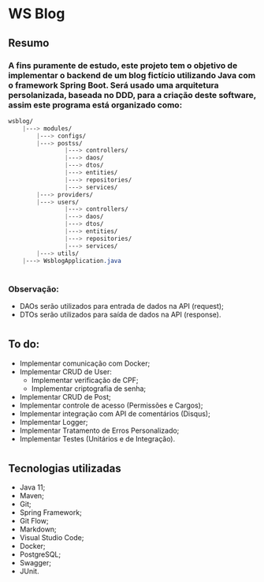 #	WS Blog

##	Resumo

### A fins puramente de estudo, este projeto tem o objetivo de implementar o backend de um blog fictício utilizando Java com o framework Spring Boot. Será usado uma arquitetura persolanizada, baseada no DDD, para a criação deste software, assim este programa está organizado como:

```css
wsblog/
	|---> modules/
		|---> configs/
		|---> postss/
				|---> controllers/
				|---> daos/
				|---> dtos/
				|---> entities/
				|---> repositories/
				|---> services/
		|---> providers/
		|---> users/
				|---> controllers/
				|---> daos/
				|---> dtos/
				|---> entities/
				|---> repositories/
				|---> services/
		|---> utils/
	|---> WsblogApplication.java
```

#

### Observação:

-	DAOs serão utilizados para entrada de dados na API (request);
-	DTOs serão utilizados para saída de dados na API (response).

#

##	To do:

-	Implementar comunicação com Docker;
-	Implementar CRUD de User:
	-	Implementar verificação de CPF;
	-	Implementar criptografia de senha;
-	Implementar CRUD de Post;
- Implementar controle de acesso (Permissões e Cargos);
- Implementar integração com API de comentários (Disqus);
- Implementar Logger;
-	Implementar Tratamento de Erros Personalizado;
-	Implementar Testes (Unitários e de Integração).

#

## Tecnologias utilizadas

-	Java 11;
-	Maven;
-	Git;
-	Spring Framework;
-	Git Flow;
-	Markdown;
-	Visual Studio Code;
-	Docker;
-	PostgreSQL;
-	Swagger;
-	JUnit.

#

